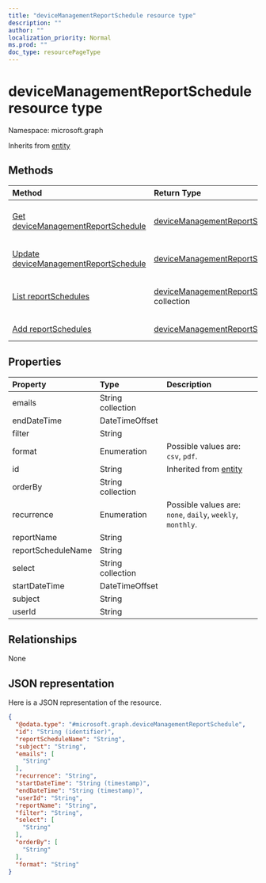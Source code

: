 ```yaml
---
title: "deviceManagementReportSchedule resource type"
description: ""
author: ""
localization_priority: Normal
ms.prod: ""
doc_type: resourcePageType
---
```


# deviceManagementReportSchedule resource type


Namespace: microsoft.graph




Inherits from [entity](../resources/entity.md)

## Methods
|Method|Return Type|Description|
|:---|:---|:---|
|[Get deviceManagementReportSchedule](../api/devicemanagementreportschedule-get.md)|[deviceManagementReportSchedule](../resources/devicemanagementreportschedule.md)|Read properties and relationships of the [deviceManagementReportSchedule](../resources/devicemanagementreportschedule.md) object.|
|[Update deviceManagementReportSchedule](../api/devicemanagementreportschedule-update.md)|[deviceManagementReportSchedule](../resources/devicemanagementreportschedule.md)|Update the properties of a [deviceManagementReportSchedule](../resources/devicemanagementreportschedule.md) object.|
|[List reportSchedules](../api/devicemanagementreports-list-reportschedules.md)|[deviceManagementReportSchedule](../resources/devicemanagementreportschedule.md) collection|Get the deviceManagementReportSchedules from the reportSchedules navigation property.|
|[Add reportSchedules](../api/devicemanagementreports-post-reportschedules.md)|[deviceManagementReportSchedule](../resources/devicemanagementreportschedule.md)|Add reportSchedules by posting to the reportSchedules collection.|

## Properties
|Property|Type|Description|
|:---|:---|:---|
|emails|String collection||
|endDateTime|DateTimeOffset||
|filter|String||
|format|Enumeration| Possible values are: `csv`, `pdf`.|
|id|String| Inherited from [entity](../resources/entity.md)|
|orderBy|String collection||
|recurrence|Enumeration| Possible values are: `none`, `daily`, `weekly`, `monthly`.|
|reportName|String||
|reportScheduleName|String||
|select|String collection||
|startDateTime|DateTimeOffset||
|subject|String||
|userId|String||

## Relationships
None

## JSON representation
Here is a JSON representation of the resource.
<!-- {
  "blockType": "resource",
  "keyProperty": "id",
  "@odata.type": "microsoft.graph.deviceManagementReportSchedule",
  "baseType": "microsoft.graph.entity",
  "openType": false
}
-->
``` json
{
  "@odata.type": "#microsoft.graph.deviceManagementReportSchedule",
  "id": "String (identifier)",
  "reportScheduleName": "String",
  "subject": "String",
  "emails": [
    "String"
  ],
  "recurrence": "String",
  "startDateTime": "String (timestamp)",
  "endDateTime": "String (timestamp)",
  "userId": "String",
  "reportName": "String",
  "filter": "String",
  "select": [
    "String"
  ],
  "orderBy": [
    "String"
  ],
  "format": "String"
}
```

